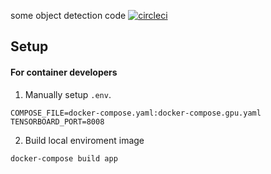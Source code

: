 some object detection code
[![circleci](https://circleci.com/gh/h4nyu/vision-tools.svg?style=svg)](https://app.circleci.com/pipelines/github/h4nyu/vision-tools?filter=all)


## Setup

#### For container developers

1. Manually setup `.env`. 

```
COMPOSE_FILE=docker-compose.yaml:docker-compose.gpu.yaml
TENSORBOARD_PORT=8008
```

2. Build local enviroment image

```
docker-compose build app
```

